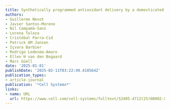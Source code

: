 ```yaml
---
title: Synthetically programmed antioxidant delivery by a domesticated skin commensal
authors:
- Guillermo Nevot
- Javier Santos-Moreno
- Nil Campamà-Sanz
- Lorena Toloza
- Cristóbal Parra-Cid
- Patrick AM Jansen
- Içvara Barbier
- Rodrigo Ledesma-Amaro
- Ellen H van den Bogaard
- Marc Güell
date: '2025-01-01'
publishDate: '2025-02-11T03:22:49.418564Z'
publication_types:
- article-journal
publication: '*Cell Systems*'
links:
- name: URL
  url: https://www.cell.com/cell-systems/fulltext/S2405-4712(25)00002-X
---
```


